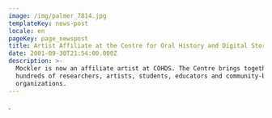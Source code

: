```yaml
---
image: /img/palmer_7814.jpg
templateKey: news-post
locale: en
pageKey: page_newspost
title: Artist Affiliate at the Centre for Oral History and Digital Storytelling
date: 2001-09-30T21:54:00.000Z
description: >-
  Mockler is now an affiliate artist at COHDS. The Centre brings together
  hundreds of researchers, artists, students, educators and community-based
  organizations.
---
```

.
